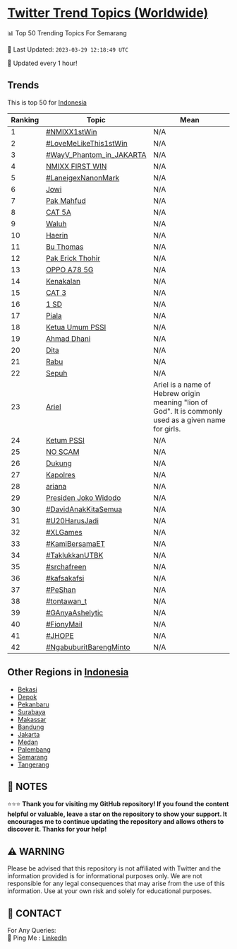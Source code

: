 [Twitter Trend Topics (Worldwide)](https://github.com/ErcinDedeoglu/Twitter-Trend-Topics)
==========


📊 Top 50 Trending Topics For Semarang

📆 Last Updated: `2023-03-29 12:18:49 UTC`

🔧 Updated every 1 hour!


## Trends

This is top 50 for [Indonesia](</Indonesia>)

| Ranking | Topic | Mean |
| ------- | ------------ | ------------ |
| 1 | [#NMIXX1stWin](http://twitter.com/search?q=%23NMIXX1stWin) | N/A |
| 2 | [#LoveMeLikeThis1stWin](http://twitter.com/search?q=%23LoveMeLikeThis1stWin) | N/A |
| 3 | [#WayV_Phantom_in_JAKARTA](http://twitter.com/search?q=%23WayV_Phantom_in_JAKARTA) | N/A |
| 4 | [NMIXX FIRST WIN](http://twitter.com/search?q=NMIXX+FIRST+WIN) | N/A |
| 5 | [#LaneigexNanonMark](http://twitter.com/search?q=%23LaneigexNanonMark) | N/A |
| 6 | [Jowi](http://twitter.com/search?q=Jowi) | N/A |
| 7 | [Pak Mahfud](http://twitter.com/search?q=Pak+Mahfud) | N/A |
| 8 | [CAT 5A](http://twitter.com/search?q=CAT+5A) | N/A |
| 9 | [Waluh](http://twitter.com/search?q=Waluh) | N/A |
| 10 | [Haerin](http://twitter.com/search?q=Haerin) | N/A |
| 11 | [Bu Thomas](http://twitter.com/search?q=Bu+Thomas) | N/A |
| 12 | [Pak Erick Thohir](http://twitter.com/search?q=Pak+Erick+Thohir) | N/A |
| 13 | [OPPO A78 5G](http://twitter.com/search?q=OPPO+A78+5G) | N/A |
| 14 | [Kenakalan](http://twitter.com/search?q=Kenakalan) | N/A |
| 15 | [CAT 3](http://twitter.com/search?q=CAT+3) | N/A |
| 16 | [1 SD](http://twitter.com/search?q=1+SD) | N/A |
| 17 | [Piala](http://twitter.com/search?q=Piala) | N/A |
| 18 | [Ketua Umum PSSI](http://twitter.com/search?q=Ketua+Umum+PSSI) | N/A |
| 19 | [Ahmad Dhani](http://twitter.com/search?q=Ahmad+Dhani) | N/A |
| 20 | [Dita](http://twitter.com/search?q=Dita) | N/A |
| 21 | [Rabu](http://twitter.com/search?q=Rabu) | N/A |
| 22 | [Sepuh](http://twitter.com/search?q=Sepuh) | N/A |
| 23 | [Ariel](http://twitter.com/search?q=Ariel) | Ariel is a name of Hebrew origin meaning "lion of God". It is commonly used as a given name for girls. |
| 24 | [Ketum PSSI](http://twitter.com/search?q=Ketum+PSSI) | N/A |
| 25 | [NO SCAM](http://twitter.com/search?q=NO+SCAM) | N/A |
| 26 | [Dukung](http://twitter.com/search?q=Dukung) | N/A |
| 27 | [Kapolres](http://twitter.com/search?q=Kapolres) | N/A |
| 28 | [ariana](http://twitter.com/search?q=ariana) | N/A |
| 29 | [Presiden Joko Widodo](http://twitter.com/search?q=Presiden+Joko+Widodo) | N/A |
| 30 | [#DavidAnakKitaSemua](http://twitter.com/search?q=%23DavidAnakKitaSemua) | N/A |
| 31 | [#U20HarusJadi](http://twitter.com/search?q=%23U20HarusJadi) | N/A |
| 32 | [#XLGames](http://twitter.com/search?q=%23XLGames) | N/A |
| 33 | [#KamiBersamaET](http://twitter.com/search?q=%23KamiBersamaET) | N/A |
| 34 | [#TaklukkanUTBK](http://twitter.com/search?q=%23TaklukkanUTBK) | N/A |
| 35 | [#srchafreen](http://twitter.com/search?q=%23srchafreen) | N/A |
| 36 | [#kafsakafsi](http://twitter.com/search?q=%23kafsakafsi) | N/A |
| 37 | [#PeShan](http://twitter.com/search?q=%23PeShan) | N/A |
| 38 | [#tontawan_t](http://twitter.com/search?q=%23tontawan_t) | N/A |
| 39 | [#GAnyaAshelytic](http://twitter.com/search?q=%23GAnyaAshelytic) | N/A |
| 40 | [#FionyMail](http://twitter.com/search?q=%23FionyMail) | N/A |
| 41 | [#JHOPE](http://twitter.com/search?q=%23JHOPE) | N/A |
| 42 | [#NgabuburitBarengMinto](http://twitter.com/search?q=%23NgabuburitBarengMinto) | N/A |



## Other Regions in [Indonesia](</Indonesia>)

* [Bekasi](</Indonesia/Bekasi.md>)
* [Depok](</Indonesia/Depok.md>)
* [Pekanbaru](</Indonesia/Pekanbaru.md>)
* [Surabaya](</Indonesia/Surabaya.md>)
* [Makassar](</Indonesia/Makassar.md>)
* [Bandung](</Indonesia/Bandung.md>)
* [Jakarta](</Indonesia/Jakarta.md>)
* [Medan](</Indonesia/Medan.md>)
* [Palembang](</Indonesia/Palembang.md>)
* [Semarang](</Indonesia/Semarang.md>)
* [Tangerang](</Indonesia/Tangerang.md>)



## 📝 NOTES

⭐⭐⭐ **Thank you for visiting my GitHub repository! If you found the content helpful or valuable, leave a star on the repository to show your support. It encourages me to continue updating the repository and allows others to discover it. Thanks for your help!**


## ⚠️ WARNING

Please be advised that this repository is not affiliated with Twitter and the information provided is for informational purposes only. We are not responsible for any legal consequences that may arise from the use of this information. Use at your own risk and solely for educational purposes.


## 📨 CONTACT

 For Any Queries:  
            🏓 Ping Me : [LinkedIn](https://www.linkedin.com/in/ercindedeoglu/)
